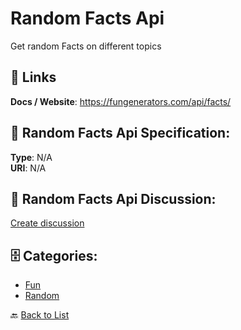 # Random Facts Api


Get random Facts on different topics

##  🔗 Links
**Docs / Website**: https://fungenerators.com/api/facts/

## 🧬 Random Facts Api Specification:
**Type**: N/A  
**URI**: N/A

## 💬 Random Facts Api Discussion:
[Create discussion](https://github.com/apis-list/apis-list/discussions/new)

## 🗄️ Categories:
- [Fun](https://github.com/apis-list/apis-list#fun-)
- [Random](https://github.com/apis-list/apis-list#random-)




🔙 [Back to List](https://github.com/apis-list/apis-list)
